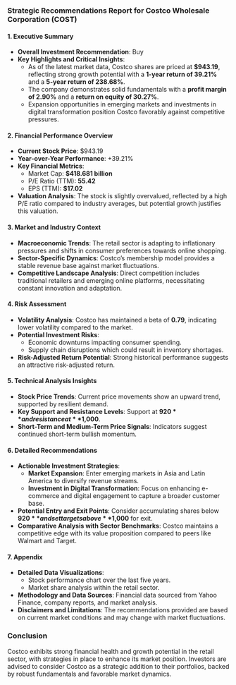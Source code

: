 ### Strategic Recommendations Report for Costco Wholesale Corporation (COST)

#### 1. Executive Summary
- **Overall Investment Recommendation**: Buy
- **Key Highlights and Critical Insights**:
  - As of the latest market data, Costco shares are priced at **$943.19**, reflecting strong growth potential with a **1-year return of 39.21%** and a **5-year return of 238.68%**.
  - The company demonstrates solid fundamentals with a **profit margin of 2.90%** and a **return on equity of 30.27%**.
  - Expansion opportunities in emerging markets and investments in digital transformation position Costco favorably against competitive pressures.

#### 2. Financial Performance Overview
- **Current Stock Price**: $943.19
- **Year-over-Year Performance**: +39.21%
- **Key Financial Metrics**:
  - Market Cap: **$418.681 billion**
  - P/E Ratio (TTM): **55.42**
  - EPS (TTM): **$17.02**
- **Valuation Analysis**: The stock is slightly overvalued, reflected by a high P/E ratio compared to industry averages, but potential growth justifies this valuation.

#### 3. Market and Industry Context
- **Macroeconomic Trends**: The retail sector is adapting to inflationary pressures and shifts in consumer preferences towards online shopping.
- **Sector-Specific Dynamics**: Costco’s membership model provides a stable revenue base against market fluctuations.
- **Competitive Landscape Analysis**: Direct competition includes traditional retailers and emerging online platforms, necessitating constant innovation and adaptation.

#### 4. Risk Assessment
- **Volatility Analysis**: Costco has maintained a beta of **0.79**, indicating lower volatility compared to the market.
- **Potential Investment Risks**:
  - Economic downturns impacting consumer spending.
  - Supply chain disruptions which could result in inventory shortages.
- **Risk-Adjusted Return Potential**: Strong historical performance suggests an attractive risk-adjusted return.

#### 5. Technical Analysis Insights
- **Stock Price Trends**: Current price movements show an upward trend, supported by resilient demand.
- **Key Support and Resistance Levels**: Support at **$920** and resistance at **$1,000**.
- **Short-Term and Medium-Term Price Signals**: Indicators suggest continued short-term bullish momentum.

#### 6. Detailed Recommendations
- **Actionable Investment Strategies**:
  - **Market Expansion**: Enter emerging markets in Asia and Latin America to diversify revenue streams.
  - **Investment in Digital Transformation**: Focus on enhancing e-commerce and digital engagement to capture a broader customer base.
- **Potential Entry and Exit Points**: Consider accumulating shares below **$920** and set targets above **$1,000** for exit.
- **Comparative Analysis with Sector Benchmarks**: Costco maintains a competitive edge with its value proposition compared to peers like Walmart and Target.

#### 7. Appendix
- **Detailed Data Visualizations**: 
  - Stock performance chart over the last five years.
  - Market share analysis within the retail sector.
- **Methodology and Data Sources**: Financial data sourced from Yahoo Finance, company reports, and market analysis.
- **Disclaimers and Limitations**: The recommendations provided are based on current market conditions and may change with market fluctuations.

### Conclusion
Costco exhibits strong financial health and growth potential in the retail sector, with strategies in place to enhance its market position. Investors are advised to consider Costco as a strategic addition to their portfolios, backed by robust fundamentals and favorable market dynamics.